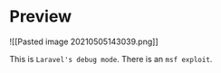 # Preview

![[Pasted image 20210505143039.png]]

This is `Laravel's debug mode`. There is an `msf exploit`.